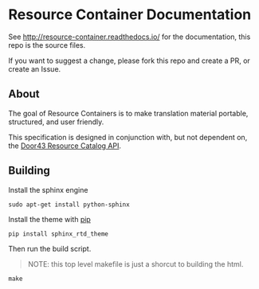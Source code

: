 # Resource Container Documentation

See http://resource-container.readthedocs.io/ for the documentation, this repo is the source files.


If you want to suggest a change, please fork this repo and create a PR, or create an Issue.

## About
The goal of Resource Containers is to make translation material portable, structured, and user friendly.

This specification is designed in conjunction with, but not dependent on, the [Door43 Resource Catalog API](https://github.com/unfoldingWord-dev/door43.org/wiki/API-v3-Resource-Catalog-Endpoint).

## Building
Install the sphinx engine

    sudo apt-get install python-sphinx

Install the theme with [pip](https://pypi.org/project/pip/)

    pip install sphinx_rtd_theme

Then run the build script.

> NOTE: this top level makefile is just a shorcut to building the html.

    make
